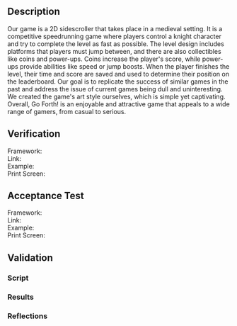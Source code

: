 ## Description
Our game is a 2D sidescroller that takes place in a medieval setting. It is a competitive speedrunning game where players control a knight character and try to complete the level as fast as possible. The level design includes platforms that players must jump between, and there are also collectibles like coins and power-ups. Coins increase the player's score, while power-ups provide abilities like speed or jump boosts. When the player finishes the level, their time and score are saved and used to determine their position on the leaderboard. Our goal is to replicate the success of similar games in the past and address the issue of current games being dull and uninteresting. We created the game's art style ourselves, which is simple yet captivating. Overall, Go Forth! is an enjoyable and attractive game that appeals to a wide range of gamers, from casual to serious.

## Verification
Framework: <br>
Link: <br>
Example: <br>
Print Screen: <br>

## Acceptance Test
Framework: <br>
Link: <br>
Example: <br>
Print Screen: <br>

## Validation
### Script

### Results

### Reflections

